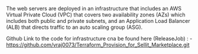 The web servers are deployed in an infrastructure that includes an AWS Virtual Private Cloud (VPC) that covers two availability zones (AZs) which includes both public and private subnets, and an Application Load Balancer (ALB) that directs traffic to an auto scaling group (ASG).

Github Link to the code for infrastructure cna be found here (ReleaseJob) : - https://github.com/vraj0073/Terraform_Provision_for_Sellit_Marketplace.git
